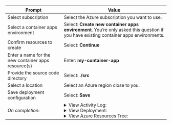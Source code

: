 | Prompt | Value |
|--------|-------|
| Select subscription | Select the Azure subscription you want to use. |
| Select a container apps environment | Select: <b>Create new container apps environment</b>. You’re only asked this question if you have existing container apps environments. |
| Confirm resources to create | Select: <b>Continue</b> |
| Enter a name for the new container apps resource(s) | Enter: <b>my-container-app</b> |
| Provide the source code directory | Select: <b>./src</b> |
| Select a location | Select an Azure region close to you. |
| Save deployment configuration | Select: <b>Save</b> |
| <i>On completion<i>: | <details><summary>View Activity Log: </summary><img src="./images/dwp-activity-log.png"></details> <details><summary>View Deployment: </summary><img src="./images/dwp-popup.png"></details> <details><summary>View Azure Resources Tree: </summary><img src="./images/dwp-resource-tree.png"></details> |

<!-- Todo: Add <details><summary>View Save Configuration: </summary><img src="./images/dwp-activity-log.png"></details> -->
